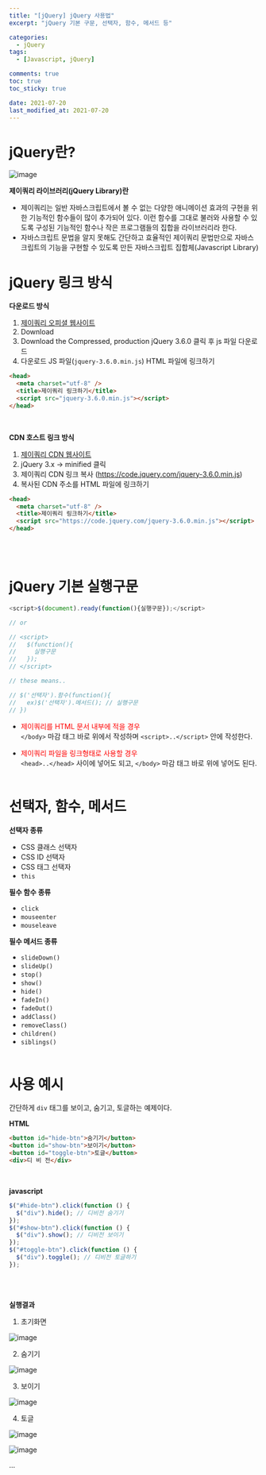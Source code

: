 ```yaml
---
title: "[jQuery] jQuery 사용법"
excerpt: "jQuery 기본 구문, 선택자, 함수, 메서드 등"

categories:
  - jQuery
tags:
  - [Javascript, jQuery]

comments: true
toc: true
toc_sticky: true

date: 2021-07-20
last_modified_at: 2021-07-20
---
```


# jQuery란?

![image](https://user-images.githubusercontent.com/86935775/126324409-5d7e5d55-ca4f-4c79-b113-99e4500410e7.png)

**제이쿼리 라이브러리(jQuery Library)란**

- 제이쿼리는 일반 자바스크립트에서 볼 수 없는 다양한 애니메이션 효과의 구현을 위한 기능적인 함수들이 많이 추가되어 있다. 이런 함수를 그대로 불러와 사용할 수 있도록 구성된 기능적인 함수나 작은 프로그램들의 집합을 라이브러리라 한다.
- 자바스크립트 문법을 알지 못해도 간단하고 효율적인 제이쿼리 문법만으로 자바스크립트의 기능을 구현할 수 있도록 만든 자바스크립트 집합체(Javascript Library)

# jQuery 링크 방식

**다운로드 방식**

1. [제이쿼리 오피셜 웹사이트](https://www.jquery.com)
2. Download
3. Download the Compressed, production jQuery 3.6.0 클릭 후 js 파일 다운로드
4. 다운로드 JS 파일(`jquery-3.6.0.min.js`) HTML 파일에 링크하기

```html
<head>
  <meta charset="utf-8" />
  <title>제이쿼리 링크하기</title>
  <script src="jquery-3.6.0.min.js"></script>
</head>
```

<br>

**CDN 호스트 링크 방식**

1. [제이쿼리 CDN 웹사이트](https://code.jquery.com)
2. jQuery 3.x → minified 클릭
3. 제이쿼리 CDN 링크 복사 (https://code.jquery.com/jquery-3.6.0.min.js)
4. 복사된 CDN 주소를 HTML 파일에 링크하기

```html
<head>
  <meta charset="utf-8" />
  <title>제이쿼리 링크하기</title>
  <script src="https://code.jquery.com/jquery-3.6.0.min.js"></script>
</head>
```

<br><br>

# jQuery 기본 실행구문

```javascript
<script>$(document).ready(function(){실행구문});</script>

// or

// <script>
//   $(function(){
//     실행구문
//   });
// </script>

// these means..

// $('선택자').함수(function(){
//   ex)$('선택자').메서드(); // 실행구문
// })
```

- <span style="color:red">제이쿼리를 HTML 문서 내부에 적을 경우 </span><br>
  `</body>` 마감 태그 바로 위에서 작성하며 `<script>..</script>` 안에 작성한다.

- <span style="color:red">제이쿼리 파일을 링크형태로 사용할 경우 </span><br>
  `<head>..</head>` 사이에 넣어도 되고, `</body>` 마감 태그 바로 위에 넣어도 된다.
  <br><br>

# 선택자, 함수, 메서드

**선택자 종류**

- CSS 클래스 선택자
- CSS ID 선택자
- CSS 태그 선택자
- `this`
  <br>

**필수 함수 종류**

- `click`
- `mouseenter`
- `mouseleave`
  <br>

**필수 메서드 종류**

- `slideDown()`
- `slideUp()`
- `stop()`
- `show()`
- `hide()`
- `fadeIn()`
- `fadeOut()`
- `addClass()`
- `removeClass()`
- `children()`
- `siblings()`
  <br><br>

# 사용 예시

간단하게 `div` 태그를 보이고, 숨기고, 토글하는 예제이다.

**HTML**

```html
<button id="hide-btn">숨기기</button>
<button id="show-btn">보이기</button>
<button id="toggle-btn">토글</button>
<div>디 비 전</div>
```

<br>

**javascript**

```javascript
$("#hide-btn").click(function () {
  $("div").hide(); // 디비전 숨기기
});
$("#show-btn").click(function () {
  $("div").show(); // 디비전 보이기
});
$("#toggle-btn").click(function () {
  $("div").toggle(); // 디비전 토글하기
});
```

<br><br>

**실행결과**

1. 초기화면

![image](https://user-images.githubusercontent.com/86935775/126338050-4edc3039-5b16-427d-93ad-10447cc394d9.png)

2. 숨기기

![image](https://user-images.githubusercontent.com/86935775/126338201-85195a01-0f7d-4266-a443-64e99da32ce4.png)

3. 보이기

![image](https://user-images.githubusercontent.com/86935775/126338050-4edc3039-5b16-427d-93ad-10447cc394d9.png)

4. 토글

![image](https://user-images.githubusercontent.com/86935775/126338050-4edc3039-5b16-427d-93ad-10447cc394d9.png)

![image](https://user-images.githubusercontent.com/86935775/126338201-85195a01-0f7d-4266-a443-64e99da32ce4.png)

...
